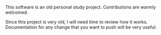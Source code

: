 This software is an old personal study project.
Contributions are warmly welcomed.

Since this project is very old, I will need time to review how it works. Documentation for any change that you want to push will be very useful.
